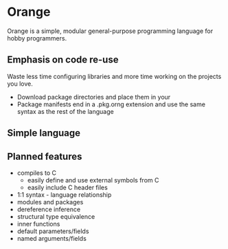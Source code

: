 # Orange
Orange is a simple, modular general-purpose programming language for hobby programmers.

## Emphasis on code re-use
Waste less time configuring libraries and more time working on the projects you love.
- Download package directories and place them in your <USER>
- Package manifests end in a .pkg.orng extension and use the same syntax as the rest of the language

## Simple language

## Planned features

- compiles to C
    - easily define and use external symbols from C
    - easily include C header files
- 1:1 syntax - language relationship
- modules and packages
- dereference inference
- structural type equivalence
- inner functions
- default parameters/fields
- named arguments/fields